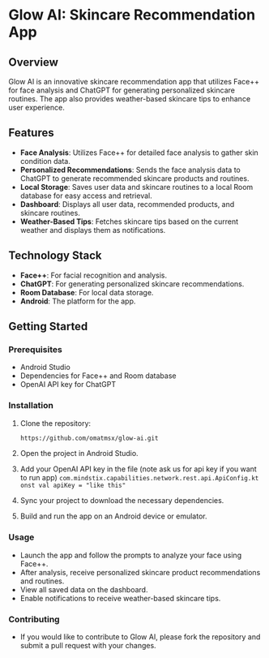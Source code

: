 # Glow AI: Skincare Recommendation App

## Overview

Glow AI is an innovative skincare recommendation app that utilizes Face++ for face analysis and ChatGPT for generating personalized skincare routines. The app also provides weather-based skincare tips to enhance user experience.

## Features

- **Face Analysis**: Utilizes Face++ for detailed face analysis to gather skin condition data.
- **Personalized Recommendations**: Sends the face analysis data to ChatGPT to generate recommended skincare products and routines.
- **Local Storage**: Saves user data and skincare routines to a local Room database for easy access and retrieval.
- **Dashboard**: Displays all user data, recommended products, and skincare routines.
- **Weather-Based Tips**: Fetches skincare tips based on the current weather and displays them as notifications.

## Technology Stack

- **Face++**: For facial recognition and analysis.
- **ChatGPT**: For generating personalized skincare recommendations.
- **Room Database**: For local data storage.
- **Android**: The platform for the app.

## Getting Started

### Prerequisites

- Android Studio
- Dependencies for Face++ and Room database
- OpenAI API key for ChatGPT

### Installation

1. Clone the repository:
   ```bash
   https://github.com/omatmsx/glow-ai.git
2. Open the project in Android Studio.

3. Add your OpenAI API key in the  file  (note ask us for api key if you want to run app)
   ```com.mindstix.capabilities.network.rest.api.ApiConfig.kt ```
   ``` onst val apiKey = "like this" ```


4. Sync your project to download the necessary dependencies.

5. Build and run the app on an Android device or emulator.

### Usage
- Launch the app and follow the prompts to analyze your face using Face++.
- After analysis, receive personalized skincare product recommendations and routines.
- View all saved data on the dashboard.
- Enable notifications to receive weather-based skincare tips.

### Contributing
- If you would like to contribute to Glow AI, please fork the repository and submit a pull request with your changes.
